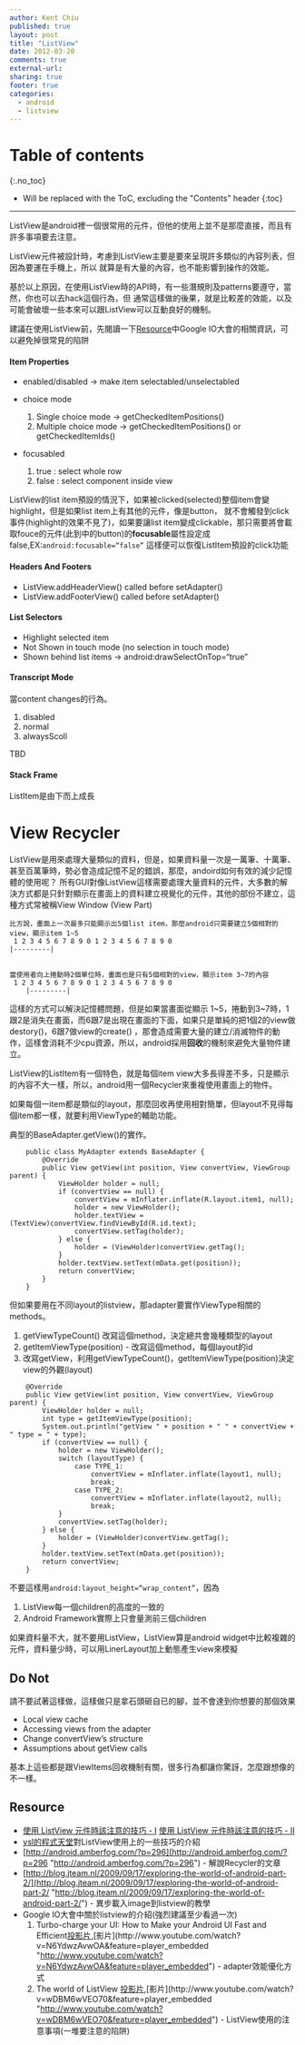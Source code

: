 ```yaml
---
author: Kent Chiu
published: true
layout: post
title: "ListView"
date: 2012-03-20
comments: true
external-url:
sharing: true
footer: true
categories:
  - android
  - listview
---
```



# Table of contents
{:.no_toc}

* Will be replaced with the ToC, excluding the "Contents" header
{:toc}

----------------------------------------------------------------



ListView是android裡一個很常用的元件，但他的使用上並不是那麼直接，而且有許多事項要去注意。

ListView元件被設計時，考慮到ListView主要是要來呈現許多類似的內容列表，但因為要運在手機上，所以
就算是有大量的內容，也不能影響到操作的效能。

基於以上原因，在使用ListView時的API時，有一些潛規則及patterns要遵守，當然，你也可以去hack這個行為，但
通常這樣做的後果，就是比較差的效能，以及可能會破壞一些本來可以跟ListView可以互動良好的機制。

建議在使用ListView前，先閱讀一下[Resource](#resource "android:listview ↵")中Google
IO大會的相關資訊，可以避免掉很常見的陷阱

#### Item Properties

-   enabled/disabled → make item selectabled/unselectabled
-   choice mode
    1.  Single choice mode → getCheckedItemPositions()
    2.  Multiple choice mode → getCheckedItemPositions() or
        getCheckedItemIds()

-   focusabled
    1.  true : select whole row
    2.  false : select component inside view

ListView的list
item預設的情況下，如果被clicked(selected)整個item會變highlight，但是如果list
item上有其他的元件，像是button，
就不會觸發到click事件(highlight的效果不見了)，如果要讓list
item變成clickable，那只需要將會載取fouce的元件(此到中的button)的**focusable**屬性設定成false,EX:`android:focusable=“false”`
這樣便可以恢復ListItem預設的click功能

#### Headers And Footers

-   ListView.addHeaderView() called before setAdapter()
-   ListView.addFooterView() called before setAdapter()

#### List Selectors

-   Highlight selected item
-   Not Shown in touch mode (no selection in touch mode)
-   Shown behind list items → android:drawSelectOnTop=“true”

#### Transcript Mode

當content changes的行為。

1.  disabled
2.  normal
3.  alwaysScoll

TBD

#### Stack Frame

ListItem是由下而上成長

View Recycler
=============

ListView是用來處理大量類似的資料，但是，如果資料量一次是一萬筆、十萬筆、甚至百萬筆時，勢必會造成記憶不足的錯誤，那麼，andoird如何有效的減少記憶體的使用呢？
所有GUI對像ListView這樣需要處理大量資料的元件，大多數的解決方式都是只針對顯示在畫面上的資料建立視覺化的元件，其他的部份不建立，這種方式常被稱View
Window (View Part)


```
比方說，畫面上一次最多只能顯示出5個list item，那麼android只需要建立5個相對的view，顯示item 1~5
 1 2 3 4 5 6 7 8 9 0 1 2 3 4 5 6 7 8 9 0  
|---------|


當使用者向上捲動時2個單位時，畫面也是只有5個相對的view，顯示item 3~7的內容
 1 2 3 4 5 6 7 8 9 0 1 2 3 4 5 6 7 8 9 0  
    |---------|

```

這樣的方式可以解決記憶體問題，但是如果當畫面從顯示
1~5，捲動到3~7時，1跟2是消失在畫面，而6跟7是出現在畫面的下面，如果只是單純的把1個2的view做destory()，6跟7做view的create()
，那會造成需要大量的建立/消滅物件的動作，這樣會消耗不少cpu資源，所以，android採用**回收**的機制來避免大量物件建立。

ListView的ListItem有一個特色，就是每個item
view大多長得差不多，只是顯示的內容不大一樣，所以，android用一個Recycler來重複使用畫面上的物件。

如果每個一item都是類似的layout，那麼回收再使用相對簡單，但layout不見得每個item都一樣，就要利用ViewType的輔助功能。

典型的BaseAdapter.getView()的實作。



```
    public class MyAdapter extends BaseAdapter {
        @Override
        public View getView(int position, View convertView, ViewGroup parent) {
            ViewHolder holder = null;
            if (convertView == null) {
                convertView = mInflater.inflate(R.layout.item1, null);
                holder = new ViewHolder();
                holder.textView = (TextView)convertView.findViewById(R.id.text);
                convertView.setTag(holder);
            } else {
                holder = (ViewHolder)convertView.getTag();
            }
            holder.textView.setText(mData.get(position));
            return convertView;    
        }
    }

```

但如果要用在不同layout的listview，那adapter要實作ViewType相關的methods。

1.  getViewTypeCount() 改寫這個method，決定總共會幾種類型的layout
2.  getItemViewType(position) - 改寫這個method，每個layout的id
3.  改寫getView，利用getViewTypeCount()，getItemViewType(position)決定view的外觀(layout)



```
    @Override
    public View getView(int position, View convertView, ViewGroup parent) {
        ViewHolder holder = null;
        int type = getItemViewType(position);
        System.out.println("getView " + position + " " + convertView + " type = " + type);
        if (convertView == null) {
            holder = new ViewHolder();
            switch (layoutType) {
                case TYPE_1:
                    convertView = mInflater.inflate(layout1, null);
                    break;
                case TYPE_2:
                    convertView = mInflater.inflate(layout2, null);
                    break;
            }
            convertView.setTag(holder);
        } else {
            holder = (ViewHolder)convertView.getTag();
        }
        holder.textView.setText(mData.get(position));
        return convertView;
    }

```

不要這樣用`android:layout_height=“wrap_content”`，因為

1.  ListView每一個children的高度的一致的
2.  Android Framework實際上只會量測前三個children

如果資料量不大，就不要用ListView，ListView算是android
widget中比較複雜的元件，資料量少時，可以用LinerLayout加上動態產生view來模擬

Do Not
------

請不要試著這樣做，這樣做只是拿石頭砸自已的腳，並不會達到你想要的那個效果

-   Local view cache
-   Accessing views from the adapter
-   Change convertView’s structure
-   Assumptions about getView calls

基本上這些都是跟ViewItems回收機制有關，很多行為都讓你驚訝，怎麼跟想像的不一樣。

Resource
--------

-   [使用 ListView 元件時該注意的技巧 - I](http://ysl-paradise.blogspot.com/2011/04/listview-i.html "http://ysl-paradise.blogspot.com/2011/04/listview-i.html")
    [使用 ListView 元件時該注意的技巧 - II](http://ysl-paradise.blogspot.com/2011/05/listview-ii.html "http://ysl-paradise.blogspot.com/2011/05/listview-ii.html")
- [ysl的程式天堂](http://ysl-paradise.blogspot.com/ "http://ysl-paradise.blogspot.com/")對ListView使用上的一些技巧的介紹
-   [http://android.amberfog.com/?p=296](http://android.amberfog.com/?p=296 "http://android.amberfog.com/?p=296") - 解說Recycler的文章
-   [http://blog.jteam.nl/2009/09/17/exploring-the-world-of-android-part-2/](http://blog.jteam.nl/2009/09/17/exploring-the-world-of-android-part-2/ "http://blog.jteam.nl/2009/09/17/exploring-the-world-of-android-part-2/") - 異步載入image到listview的教學
-   Google IO大會中關於listview的介紹(強烈建議至少看過一次)
    1.  Turbo-charge your UI: How to Make your Android UI Fast and
        Efficient[投影片](http://dl.google.com/io/2009/pres/Th_0230_TurboChargeYourUI-HowtomakeyourAndroidUIfastandefficient.pdf "http://dl.google.com/io/2009/pres/Th_0230_TurboChargeYourUI-HowtomakeyourAndroidUIfastandefficient.pdf"),[影片](http://www.youtube.com/watch?v=N6YdwzAvwOA&feature=player_embedded "http://www.youtube.com/watch?v=N6YdwzAvwOA&feature=player_embedded") - adapter效能優化方式
    2.  The world of ListView
[投影片](http://dl.google.com/googleio/2010/android-world-of-listview-android.pdf "http://dl.google.com/googleio/2010/android-world-of-listview-android.pdf"),[影片](http://www.youtube.com/watch?v=wDBM6wVEO70&feature=player_embedded "http://www.youtube.com/watch?v=wDBM6wVEO70&feature=player_embedded") - ListView使用的注意事項(一堆要注意的陷阱)



